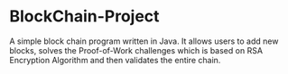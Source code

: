 # BlockChain-Project
A simple block chain program written in Java. It allows users to add new blocks, solves the Proof-of-Work challenges which is based on RSA Encryption Algorithm and then validates the entire chain.
